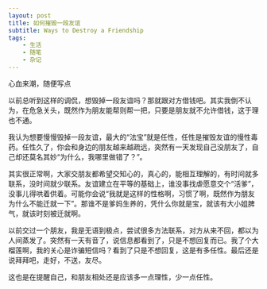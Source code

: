 ```yaml
---
layout: post
title: 如何摧毁一段友谊
subtitle: Ways to Destroy a Friendship
tags: 
    - 生活
    - 随笔
    - 杂记
---
```

心血来潮，随便写点

以前总听到这样的调侃，想毁掉一段友谊吗？那就跟对方借钱吧。其实我倒不认为，在危急关头，既然作为朋友能帮则帮一把，只要是朋友就不允许借钱，这于理也不通。

我认为想要慢慢毁掉一段友谊，最大的“法宝”就是任性，任性是摧毁友谊的慢性毒药。任性久了，你会和身边的朋友越来越疏远，突然有一天发现自己没朋友了，自己却还莫名其妙“为什么，我哪里做错了？”。

其实很正常啊，大家交朋友都希望交知心的，真心的，能相互理解的，有时间就多联系，没时间就少联系。友谊建立在平等的基础上，谁没事找虐愿意交个“活爹”，没事儿得哄着供着。可能你会说“我就是这样的性格啊，习惯了啊，既然作为朋友为什么不能迁就一下”。那谁不是爹妈生养的，凭什么你就是宝，就该有大小姐脾气，就该时刻被迁就啊。

以前交过一个朋友，我是无语到极点，尝试很多方法联系，对方从来不回，都以为人间蒸发了。突然有一天有音了，说信息都看到了，只是不想回复而已。我了个大榴莲啊，我的关心是诈骗短信吗？看到了只是不想回复，这是有多任性。最后还是说拜拜吧，走好，不送，友尽。

这也是在提醒自己，和朋友相处还是应该多一点理性，少一点任性。